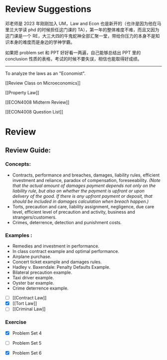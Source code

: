 # Review Suggestions

邓老师是 2023 年刚刚加入 UM，Law and Econ 也是新开的（也许是因为他在马里兰大学读 phd 的时候担任这门课的 TA），第一年的整体难度不难，而且又因为这门课是一个 RE，大三大四的牛鬼蛇神全部汇聚一堂，带给你压力的本身不是知识本身的难度而是身边的学神学霸。

如果把 problem set 和 PPT 好好看一两遍，自己能够总结出 PPT 里的 conclusion 性质的表格，考试的时候不要失误，相信也能取得好成绩。

---

To analyze the laws as an "Economist".

[[Review Class on Microeconomics]]

[[Property Law]]

[[ECON4008 Midterm Review]]

[[ECON4008 Question List]]

# Review

## Review Guide: 

### Concepts:
- Contracts, performance and breaches, damages, liability rules, efficient investment and reliance, paradox of compensation, foreseeability. *(Note that the actual amount of damages payment depends not only on the liability rule, but also on whether the payment is upfront or upon delivery of the good. If there is any upfront payment or deposit, that should be included in damages calculation when breach happen.)*
- Torts, precaution and care, liability assignment, negligence, due care level, efficient level of precaution and activity, business and strangers/customers.
- Crimes, deterrence, detection and punishment costs.
### Examples :
- Remedies and investment in performance.
- In class contract example and optimal performance.
- Airplane purchase.
- Concert ticket example and damages rules.
- Hadley v. Baxendale: Penalty Defaults Example.
- Bilateral precaution example.
- Taxi driver example.
- Oyster bar example.
- Crime deterrence example.

- [ ] [[Contract Law]]
- [x] [[Tort Law]]
- [ ] [[Criminal Law]]

### Exercise

- [x] Problem Set 4
- [ ] Problem Set 5
- [x] Problem Set 6




